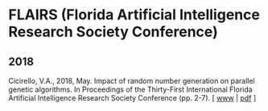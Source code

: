 # FLAIRS (Florida Artificial Intelligence Research Society Conference)

## 2018

Cicirello, V.A., 2018, May. Impact of random number generation on parallel genetic algorithms. In Proceedings of the Thirty-First International Florida Artificial Intelligence Research Society Conference (pp. 2-7). [ [www](https://aaai.org/ocs/index.php/FLAIRS/FLAIRS18/paper/view/17492) | [pdf](https://aaai.org/ocs/index.php/FLAIRS/FLAIRS18/paper/view/17492/16847) ]